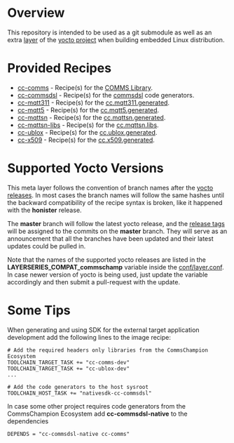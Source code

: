# Overview
This repository is intended to be used as a git submodule as well as an extra
[layer](https://docs.yoctoproject.org/bsp-guide/bsp.html) of the [yocto project](https://www.yoctoproject.org/)
when building embedded Linux distribution.

# Provided Recipes

- [cc-comms](recipes-support/cc-comms) - Recipe(s) for the [COMMS Library](https://github.com/commschamp/comms).
- [cc-commsdsl](recipes-applications/cc-commsdsl) - Recipe(s) for the [commsdsl](https://github.com/commschamp/commscommsdsl) code generators.
- [cc-mqtt311](recipes-support/cc-mqtt311) - Recipe(s) for the [cc.mqtt311.generated](https://github.com/commschamp/cc.mqtt311.generated).
- [cc-mqtt5](recipes-support/cc-mqtt5) - Recipe(s) for the [cc.mqtt5.generated](https://github.com/commschamp/cc.mqtt5.generated).
- [cc-mqttsn](recipes-support/cc-mqttsn) - Recipe(s) for the [cc.mqttsn.generated](https://github.com/commschamp/cc.mqttsn.generated).
- [cc-mqttsn-libs](recipes-support/cc-mqttsn-libs) - Recipe(s) for the [cc.mqttsn.libs](https://github.com/commschamp/cc.mqttsn.libs).
- [cc-ublox](recipes-support/cc-ublox) - Recipe(s) for the [cc.ublox.generated](https://github.com/commschamp/cc.ublox.generated).
- [cc-x509](recipes-support/cc-x509) - Recipe(s) for the [cc.x509.generated](https://github.com/commschamp/cc.x509.generated).

# Supported Yocto Versions
This meta layer follows the convention of branch names after the [yocto releases](https://wiki.yoctoproject.org/wiki/Releases).
In most cases the branch names will follow the same hashes until the backward compatibility of the recipe syntax is broken,
like it happened with the **honister** release.

The **master** branch will follow the latest yocto release, and the [release tags](https://github.com/commschamp/meta-commschamp/releases)
will be assigned to the commits on the **master** branch.
They will serve as an announcement that all the branches have been updated and their latest updates
could be pulled in.

Note that the names of the supported yocto releases are listed in the **LAYERSERIES_COMPAT_commschamp** variable inside
the [conf/layer.conf](conf/layer.conf). In case newer version of yocto is being used, just update the variable accordingly
and then submit a pull-request with the update.

# Some Tips
When generating and using SDK for the external target application development add the following lines to the image recipe:
```
# Add the required headers only libraries from the CommsChampion Ecosystem
TOOLCHAIN_TARGET_TASK += "cc-comms-dev"
TOOLCHAIN_TARGET_TASK += "cc-ublox-dev"
...

# Add the code generators to the host sysroot
TOOLCHAIN_HOST_TASK += "nativesdk-cc-commsdsl"
```

In case some other project requires code generators from the CommsChampion Ecosystem add **cc-commsdsl-native** to the dependencies
```
DEPENDS = "cc-commsdsl-native cc-comms"
```
